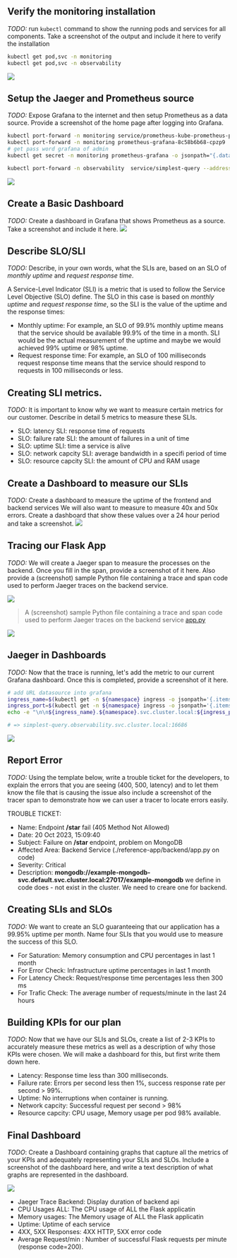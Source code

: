 ## Verify the monitoring installation

*TODO:* run `kubectl` command to show the running pods and services for all components. Take a screenshot of the output and include it here to verify the installation
```bash
kubectl get pod,svc -n monitoring
kubectl get pod,svc -n observability
```
<img src="answer-img/monitoring-pod-svc.png"></img>

## Setup the Jaeger and Prometheus source
*TODO:* Expose Grafana to the internet and then setup Prometheus as a data source. Provide a screenshot of the home page after logging into Grafana.
```bash
kubectl port-forward -n monitoring service/prometheus-kube-prometheus-prometheus 9090:9090
kubectl port-forward -n monitoring prometheus-grafana-8c58b6b68-cpzp9  3000:3000
# get pass word grafana of admin
kubectl get secret -n monitoring prometheus-grafana -o jsonpath="{.data.admin-password}" | base64 --decode ; echo

kubectl port-forward -n observability  service/simplest-query --address 0.0.0.0 3002:16686
```
<img src="answer-img/grafana-after-log-in.png"></img>

## Create a Basic Dashboard
*TODO:* Create a dashboard in Grafana that shows Prometheus as a source. Take a screenshot and include it here.
<img src="answer-img/grafana-dashboard.png"></img>

## Describe SLO/SLI
*TODO:* Describe, in your own words, what the SLIs are, based on an SLO of *monthly uptime* and *request response time*.

A Service-Level Indicator (SLI) is a metric that is used to follow the Service Level Objective (SLO) define.
The SLO in this case is based on *monthly uptime* and *request response time*, so the SLI is the value of the uptime and the response times:
- Monthly uptime: For example, an SLO of 99.9% monthly uptime means that the service should be available 99.9% of the time in a month. SLI would be the actual measurement of the uptime and maybe we would achieved 99% uptime or 98% uptime.
- Request response time: For example, an SLO of 100 milliseconds request response time means that the service should respond to requests in 100 milliseconds or less.

## Creating SLI metrics.
*TODO:* It is important to know why we want to measure certain metrics for our customer. Describe in detail 5 metrics to measure these SLIs. 

- SLO: latency               SLI: response time of requests
- SLO: failure rate          SLI: the amount of failures in a unit of time
- SLO: uptime                SLI: time a service is alive
- SLO: network capcity       SLI: average bandwidth in a specifi period of time
- SLO: resource capcity      SLI: the amount of CPU and RAM usage

## Create a Dashboard to measure our SLIs
*TODO:* Create a dashboard to measure the uptime of the frontend and backend services We will also want to measure to measure 40x and 50x errors. Create a dashboard that show these values over a 24 hour period and take a screenshot.
<img src="answer-img/grafana-uptime-error.png"></img>

## Tracing our Flask App
*TODO:*  We will create a Jaeger span to measure the processes on the backend. Once you fill in the span, provide a screenshot of it here. Also provide a (screenshot) sample Python file containing a trace and span code used to perform Jaeger traces on the backend service.

<img align='center' src="answer-img/tracer-backend-api.png"></img>

> A (screenshot) sample Python file containing a trace and span code used to perform Jaeger traces on the backend service [app.py](./reference-app/backend/app.py)

<img src="answer-img/tracer-code.png"></img>

## Jaeger in Dashboards
*TODO:* Now that the trace is running, let's add the metric to our current Grafana dashboard. Once this is completed, provide a screenshot of it here.
```bash
# add URL datasource into grafana
ingress_name=$(kubectl get -n ${namespace} ingress -o jsonpath='{.items[0].metadata.name}'); \
ingress_port=$(kubectl get -n ${namespace} ingress -o jsonpath='{.items[0].spec.defaultBackend.service.port.number}'); \
echo -e "\n\n${ingress_name}.${namespace}.svc.cluster.local:${ingress_port}"

# => simplest-query.observability.svc.cluster.local:16686
```
<img src="answer-img/tracer-dashboard-backend.png"></img>

## Report Error
*TODO:* Using the template below, write a trouble ticket for the developers, to explain the errors that you are seeing (400, 500, latency) and to let them know the file that is causing the issue also include a screenshot of the tracer span to demonstrate how we can user a tracer to locate errors easily.

TROUBLE TICKET:

- Name: Endpoint **/star** fail (405 Method Not Allowed)
- Date: 20 Oct 2023, 15:09:40
- Subject: Failure on **/star** endpoint, problem on MongoDB
- Affected Area: Backend Service (./reference-app/backend/app.py on code)
- Severity: Critical
- Description: **mongodb://example-mongodb-svc.default.svc.cluster.local:27017/example-mongodb** we define in code does - not exist in the cluster. We need to creare one for backend.



## Creating SLIs and SLOs
*TODO:* We want to create an SLO guaranteeing that our application has a 99.95% uptime per month. Name four SLIs that you would use to measure the success of this SLO.
- For Saturation: Memory consumption and CPU percentages in last 1 month
- For Error Check: Infrastructure uptime percentages in last 1 month
- For Latency Check: Request/response time percentages less then 300 ms
- For Trafic Check: The average number of requests/minute in the last 24 hours

## Building KPIs for our plan
*TODO*: Now that we have our SLIs and SLOs, create a list of 2-3 KPIs to accurately measure these metrics as well as a description of why those KPIs were chosen. We will make a dashboard for this, but first write them down here.
- Latency: Response time less than 300 milliseconds.
- Failure rate: Errors per second less then 1%, success response rate per second > 99%.
- Uptime: No interruptions when container is running.
- Network capcity: Successful request per second > 98%
- Resource capcity: CPU usage, Memory usage per pod 98% available.

## Final Dashboard
*TODO*: Create a Dashboard containing graphs that capture all the metrics of your KPIs and adequately representing your SLIs and SLOs. Include a screenshot of the dashboard here, and write a text description of what graphs are represented in the dashboard.  

<img src="answer-img/Final-Dashboard.png"></img>

- Jaeger Trace Backend: Display duration of backend api
- CPU Usages ALL: The CPU usage of ALL the Flask applicatin
- Memory usages: The Memory usage of ALL the Flask applicatin
- Uptime: Uptime of each service
- 4XX, 5XX Responses: 4XX HTTP, 5XX error code
- Average Request/min : Number of successful Flask requests per minute (response code=200).